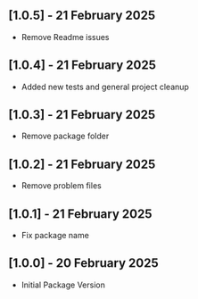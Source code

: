 ## [1.0.5] - 21 February 2025
 - Remove Readme issues

## [1.0.4] - 21 February 2025
 - Added new tests and general project cleanup

## [1.0.3] - 21 February 2025
 - Remove package folder

## [1.0.2] - 21 February 2025
 - Remove problem files

## [1.0.1] - 21 February 2025
 - Fix package name

## [1.0.0] - 20 February 2025
 - Initial Package Version